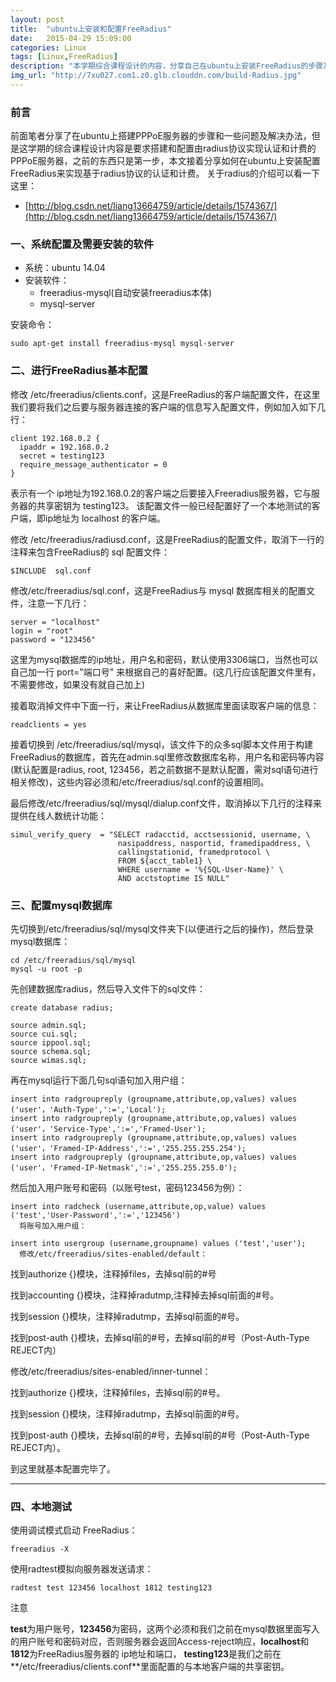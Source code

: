 ```yaml
---
layout: post
title:  "ubuntu上安装和配置FreeRadius"
date:   2015-04-29 15:09:00
categories: Linux
tags: [Linux,FreeRadius]
description: "本学期综合课程设计的内容，分享自己在ubuntu上安装FreeRadius的步骤及遇到的问题，系统为Ubuntu 14.04，数据库选用用mysql"
img_url: "http://7xu027.com1.z0.glb.clouddn.com/build-Radius.jpg"
---
```


### 前言

前面笔者分享了在ubuntu上搭建PPPoE服务器的步骤和一些问题及解决办法，但是这学期的综合课程设计内容是要求搭建和配置由radius协议实现认证和计费的PPPoE服务器，之前的东西只是第一步，本文接着分享如何在ubuntu上安装配置FreeRadius来实现基于radius协议的认证和计费。
关于radius的介绍可以看一下这里：

+ [http://blog.csdn.net/liang13664759/article/details/1574367/](http://blog.csdn.net/liang13664759/article/details/1574367/)

### 一、系统配置及需要安装的软件

+ 系统：ubuntu 14.04
+ 安装软件：
    + freeradius-mysql(自动安装freeradius本体)
    + mysql-server

安装命令：

    sudo apt-get install freeradius-mysql mysql-server

### 二、进行FreeRadius基本配置

修改 /etc/freeradius/clients.conf，这是FreeRadius的客户端配置文件，在这里我们要将我们之后要与服务器连接的客户端的信息写入配置文件，例如加入如下几行：

    client 192.168.0.2 {
      ipaddr = 192.168.0.2
      secret = testing123
      require_message_authenticator = 0
    }

表示有一个 ip地址为192.168.0.2的客户端之后要接入Freeradius服务器，它与服务器的共享密钥为 testing123。
该配置文件一般已经配置好了一个本地测试的客户端，即ip地址为 localhost 的客户端。

修改 /etc/freeradius/radiusd.conf，这是FreeRadius的配置文件，取消下一行的注释来包含FreeRadius的 sql 配置文件：

    $INCLUDE  sql.conf

修改/etc/freeradius/sql.conf，这是FreeRadius与 mysql 数据库相关的配置文件，注意一下几行：

    server = "localhost"
    login = "root"
    password = "123456"

这里为mysql数据库的ip地址，用户名和密码，默认使用3306端口，当然也可以自己加一行 port="端口号" 来根据自己的喜好配置。(这几行应该配置文件里有，不需要修改，如果没有就自己加上)

接着取消掉文件中下面一行，来让FreeRadius从数据库里面读取客户端的信息：

    readclients = yes

接着切换到 /etc/freeradius/sql/mysql，该文件下的众多sql脚本文件用于构建FreeRadius的数据库，首先在admin.sql里修改数据库名称，用户名和密码等内容(默认配置是radius, root, 123456，若之前数据不是默认配置，需对sql语句进行相关修改)，这些内容必须和/etc/freeradius/sql.conf的设置相同。

最后修改/etc/freeradius/sql/mysql/dialup.conf文件，取消掉以下几行的注释来提供在线人数统计功能：

    simul_verify_query  = "SELECT radacctid, acctsessionid, username, \
                            nasipaddress, nasportid, framedipaddress, \
                            callingstationid, framedprotocol \
                            FROM ${acct_table1} \
                            WHERE username = '%{SQL-User-Name}' \
                            AND acctstoptime IS NULL"


### 三、配置mysql数据库

先切换到/etc/freeradius/sql/mysql文件夹下(以便进行之后的操作)，然后登录mysql数据库：

    cd /etc/freeradius/sql/mysql
    mysql -u root -p

先创建数据库radius，然后导入文件下的sql文件：

    create database radius;

    source admin.sql;
    source cui.sql;
    source ippool.sql;
    source schema.sql;
    source wimas.sql;

再在mysql运行下面几句sql语句加入用户组：

    insert into radgroupreply (groupname,attribute,op,values) values ('user'，'Auth-Type',':=','Local');
    insert into radgroupreply (groupname,attribute,op,values) values ('user'，'Service-Type',':=','Framed-User');
    insert into radgroupreply (groupname,attribute,op,values) values ('user'，'Framed-IP-Address',':=','255.255.255.254');
    insert into radgroupreply (groupname,attribute,op,values) values ('user'，'Framed-IP-Netmask',':=','255.255.255.0');

然后加入用户账号和密码（以账号test，密码123456为例）：

    insert into radcheck (username,attribute,op,value) values ('test','User-Password',':=','123456')
      将账号加入用户组：

    insert into usergroup (username,groupname) values ('test','user');
      修改/etc/freeradius/sites-enabled/default：

找到authorize {}模块，注释掉files，去掉sql前的#号

找到accounting {}模块，注释掉radutmp,注释掉去掉sql前面的#号。

找到session {}模块，注释掉radutmp，去掉sql前面的#号。

找到post-auth {}模块，去掉sql前的#号，去掉sql前的#号（Post-Auth-Type REJECT内）

修改/etc/freeradius/sites-enabled/inner-tunnel：

找到authorize {}模块，注释掉files，去掉sql前的#号。

找到session {}模块，注释掉radutmp，去掉sql前面的#号。

找到post-auth {}模块，去掉sql前的#号，去掉sql前的#号（Post-Auth-Type REJECT内）。


到这里就基本配置完毕了。

***

### 四、本地测试

使用调试模式启动 FreeRadius：

    freeradius -X

使用radtest模拟向服务器发送请求：

    radtest test 123456 localhost 1812 testing123

注意

**test**为用户账号，**123456**为密码，这两个必须和我们之前在mysql数据里面写入的用户账号和密码对应，否则服务器会返回Access-reject响应，**localhost**和**1812**为FreeRadius服务器的 ip地址和端口，
**testing123**是我们之前在**/etc/freeradius/clients.conf**里面配置的与本地客户端的共享密钥。